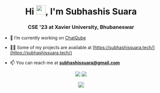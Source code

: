 <h1 align="center">Hi <img src="https://media.giphy.com/media/du3J3cXyzhj75IOgvA/giphy.gif" width="30" height="30" />, I'm Subhashis Suara</h1>
<h3 align="center">CSE '23 at Xavier University, Bhubaneswar</h3>


- 🔭 I’m currently working on [ChatQube](https://chatqube.subhashissuara.tech/)

- 👨‍💻 Some of my projects are available at [https://subhashissuara.tech/](https://subhashissuara.tech/)

- 📫 You can reach me at **subhashissuara@gmail.com**

<p align = "center">
  <img src = "https://github-readme-stats.vercel.app/api?username=subhashissuara&show_icons=true&line_height=27">
  <img src = "https://github-readme-stats.vercel.app/api/top-langs/?username=subhashissuara&hide=css,html">
</p>


<p align="center">
<a href="https://linkedin.com/in/subhashissuara" target="blank"><img align="center" src="https://cdn.jsdelivr.net/npm/simple-icons@3.0.1/icons/linkedin.svg" alt="subhashissuara" height="20" width="20" /></a>
</p>
